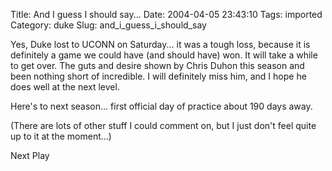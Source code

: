Title: And I guess I should say...
Date: 2004-04-05 23:43:10
Tags: imported
Category: duke
Slug: and_i_guess_i_should_say

Yes, Duke lost to UCONN on Saturday... it was a tough loss, because it is definitely a game we could have (and should have) won.  It will take a while to get over.  The guts and desire shown by Chris Duhon this season and been nothing short of incredible.  I will definitely miss him, and I hope he does well at the next level.

Here's to next season... first official day of practice about 190 days away.

(There are lots of other stuff I could comment on, but I just don't feel quite up to it at the moment...)

Next Play
